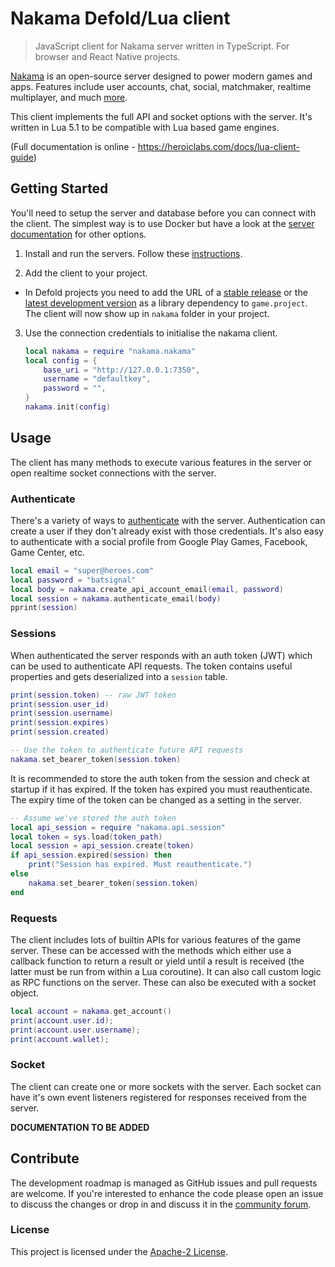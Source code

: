 # Nakama Defold/Lua client

> JavaScript client for Nakama server written in TypeScript. For browser and React Native projects.

[Nakama](https://github.com/heroiclabs/nakama) is an open-source server designed to power modern games and apps. Features include user accounts, chat, social, matchmaker, realtime multiplayer, and much [more](https://heroiclabs.com).

This client implements the full API and socket options with the server. It's written in Lua 5.1 to be compatible with Lua based game engines.

(Full documentation is online - https://heroiclabs.com/docs/lua-client-guide)

## Getting Started

You'll need to setup the server and database before you can connect with the client. The simplest way is to use Docker but have a look at the [server documentation](https://github.com/heroiclabs/nakama#getting-started) for other options.

1. Install and run the servers. Follow these [instructions](https://heroiclabs.com/docs/install-docker-quickstart).

2. Add the client to your project.

  * In Defold projects you need to add the URL of a [stable release](https://github.com/defold/nakama-defold/releases) or the [latest development version](https://github.com/defold/nakama-defold/archive/master.zip) as a library dependency to `game.project`. The client will now show up in `nakama` folder in your project.


3. Use the connection credentials to initialise the nakama client.

    ```lua
    local nakama = require "nakama.nakama"
    local config = {
        base_uri = "http://127.0.0.1:7350",
        username = "defaultkey",
        password = "",
    }
    nakama.init(config)
    ```

## Usage

The client has many methods to execute various features in the server or open realtime socket connections with the server.

### Authenticate

There's a variety of ways to [authenticate](https://heroiclabs.com/docs/authentication) with the server. Authentication can create a user if they don't already exist with those credentials. It's also easy to authenticate with a social profile from Google Play Games, Facebook, Game Center, etc.

```lua
local email = "super@heroes.com"
local password = "batsignal"
local body = nakama.create_api_account_email(email, password)
local session = nakama.authenticate_email(body)
pprint(session)
```

### Sessions

When authenticated the server responds with an auth token (JWT) which can be used to authenticate API requests. The token contains useful properties and gets deserialized into a `session` table.

```lua
print(session.token) -- raw JWT token
print(session.user_id)
print(session.username)
print(session.expires)
print(session.created)

-- Use the token to authenticate future API requests
nakama.set_bearer_token(session.token)
```

It is recommended to store the auth token from the session and check at startup if it has expired. If the token has expired you must reauthenticate. The expiry time of the token can be changed as a setting in the server.

```lua
-- Assume we've stored the auth token
local api_session = require "nakama.api.session"
local token = sys.load(token_path)
local session = api_session.create(token)
if api_session.expired(session) then
    print("Session has expired. Must reauthenticate.")
else
    nakama.set_bearer_token(session.token)
end
```

### Requests

The client includes lots of builtin APIs for various features of the game server. These can be accessed with the methods which either use a callback function to return a result or yield until a result is received (the latter must be run from within a Lua coroutine). It can also call custom logic as RPC functions on the server. These can also be executed with a socket object.

```lua
local account = nakama.get_account()
print(account.user.id);
print(account.user.username);
print(account.wallet);
```

### Socket

The client can create one or more sockets with the server. Each socket can have it's own event listeners registered for responses received from the server.

__DOCUMENTATION TO BE ADDED__

## Contribute

The development roadmap is managed as GitHub issues and pull requests are welcome. If you're interested to enhance the code please open an issue to discuss the changes or drop in and discuss it in the [community forum](https://forum.heroiclabs.com).

### License

This project is licensed under the [Apache-2 License](https://github.com/heroiclabs/nakama-defold/blob/master/LICENSE).
